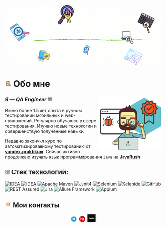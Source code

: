 <p align="center">
    <img title="Hi!" src="attachments/gif/hello_header0.gif">
</p>

# <img width="4%" title="About me" src="attachments/images/about_me.png"> Обо мне

<img align="right" width="40%" title="Work" src="attachments/images/qa1.png">

### _Я — QA Engineer_   <img width="3%" src="attachments/images/qa_about_me.png">
<p align="left">
Имею более 1.5 лет опыта в ручном тестировании мобильных и web-приложений. Регулярно обучаюсь в сфере тестирования. Изучаю новые технологии и совершенствую полученные навыки.

Недавно закончил курс по автоматизированному тестированию от [**yandex.praktikum**](https://practicum.yandex.ru/qa-automation-engineer-java/). Сейчас активно продолжаю изучать язык программирования <code>Java</code> на [**JavaRush**](https://javarush.com/quests)
</p>

## <img width="3%" title="Technology stack" src="attachments/images/stack.png"> Стек технологий:

![IDEA](https://img.shields.io/badge/-Intellij%20IDEA-373937?style=for-the-badge&logo=IntellijIDEA&logoColor=0)
![IDEA](https://img.shields.io/badge/-Java-fe5723?style=for-the-badge)
![Apache Maven](https://img.shields.io/badge/-Maven-373937?style=for-the-badge&logo=Apache%20Maven)
![Junit4](https://img.shields.io/badge/-Junit4-fe5723?style=for-the-badge&)
![Selenium](https://img.shields.io/badge/-Selenium-373937?style=for-the-badge&logo=Selenium)
![Selenide](https://img.shields.io/badge/-Selenide-fe5723?style=for-the-badge)
![GitHub](https://img.shields.io/badge/-GitHub-373937?style=for-the-badge&logo=GitHub)
![REST Assured](https://img.shields.io/badge/-REST%20Assured-fe5723?style=for-the-badge)
![Jira](https://img.shields.io/badge/-Jira-373937?style=for-the-badge&logo=Jira)
![Allure Framework](https://img.shields.io/badge/-Allure%20Framework-fe5723?style=for-the-badge)
![Appium](https://img.shields.io/badge/-Appium-373937?style=for-the-badge&logo=Appium)

## <img width="4%" title="Contacts" src="attachments/images/contacts.png"> Мои контакты
<p align="center">
    <a href="https://t.me/alrumbl4"><img width=4% title="Telegram" src="attachments/images/telegram.png"></a>&nbsp;
    <a href="https://ivanovo.hh.ru/resume/ef5dd4d9ff096657f20039ed1f3652584a4a30"><img width=4% title="HeadHunter" src="attachments/images/hh.png"></a>&nbsp;
    <a href="https://career.habr.com/alrum"><img width=5% title="Habr Career" src="attachments/images/habr2.png"></a>
</p>
